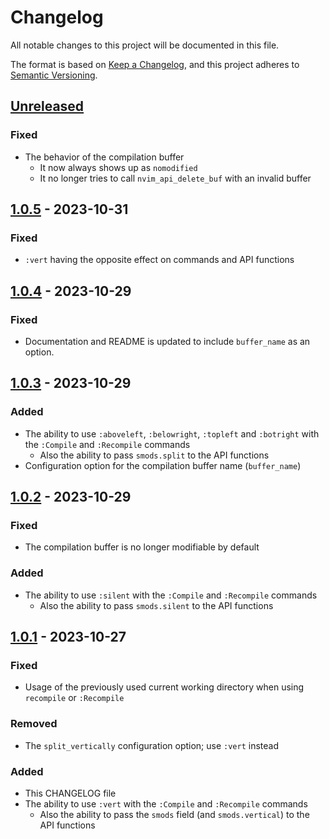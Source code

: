 # Changelog

All notable changes to this project will be documented in this file.

The format is based on [Keep a Changelog](https://keepachangelog.com/en/1.0.0/),
and this project adheres to [Semantic Versioning](https://semver.org/spec/v2.0.0.html).

## [Unreleased]

### Fixed

- The behavior of the compilation buffer
  - It now always shows up as `nomodified`
  - It no longer tries to call `nvim_api_delete_buf` with an invalid buffer

## [1.0.5] - 2023-10-31

### Fixed

- `:vert` having the opposite effect on commands and API functions

## [1.0.4] - 2023-10-29

### Fixed

- Documentation and README is updated to include `buffer_name` as an option.

## [1.0.3] - 2023-10-29

### Added

- The ability to use `:aboveleft`, `:belowright`, `:topleft` and `:botright` with the `:Compile` and `:Recompile` commands
  - Also the ability to pass `smods.split` to the API functions
- Configuration option for the compilation buffer name (`buffer_name`)

## [1.0.2] - 2023-10-29

### Fixed

- The compilation buffer is no longer modifiable by default

### Added

- The ability to use `:silent` with the `:Compile` and `:Recompile` commands
  - Also the ability to pass `smods.silent` to the API functions

## [1.0.1] - 2023-10-27

### Fixed

- Usage of the previously used current working directory when using `recompile` or `:Recompile`

### Removed

- The `split_vertically` configuration option; use `:vert` instead

### Added

- This CHANGELOG file
- The ability to use `:vert` with the `:Compile` and `:Recompile` commands
  - Also the ability to pass the `smods` field (and `smods.vertical`) to the API functions

[unreleased]: https://github.com/ej-shafran/compile-mode.nvim/compare/latest...nightly
[1.0.5]: https://github.com/ej-shafran/compile-mode.nvim/compare/v1.0.4...v1.0.5
[1.0.4]: https://github.com/ej-shafran/compile-mode.nvim/compare/v1.0.3...v1.0.4
[1.0.3]: https://github.com/ej-shafran/compile-mode.nvim/compare/v1.0.2...v1.0.3
[1.0.2]: https://github.com/ej-shafran/compile-mode.nvim/compare/v1.0.1...v1.0.2
[1.0.1]: https://github.com/ej-shafran/compile-mode.nvim/compare/v1.0.0...v1.0.1
